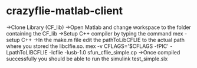 # crazyflie-matlab-client

->Clone Library (CF_lib)
->Open Matlab and change workspace to the folder containing the CF_lib 
->Setup C++ compiler by typing the command  mex -setup C++
->In the make.m file edit the pathToLibCFLIE to the actual path where you stored the libclfie.so.  mex -v CFLAGS='$CFLAGS -fPIC' -LpathToLIBCFLIE -lcflie -lusb-1.0 sfun_cflie_simple.cp
->Once compiled successfully you should be able to run the simulink test_simple.slx
